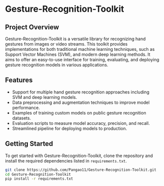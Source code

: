 # Gesture-Recognition-Toolkit

## Project Overview
Gesture-Recognition-Toolkit is a versatile library for recognizing hand gestures from images or video streams. This toolkit provides implementations for both traditional machine learning techniques, such as Support Vector Machines (SVM), and modern deep learning methods. It aims to offer an easy-to-use interface for training, evaluating, and deploying gesture recognition models in various applications.

## Features
- Support for multiple hand gesture recognition approaches including SVM and deep learning models.
- Data preprocessing and augmentation techniques to improve model performance.
- Examples of training custom models on public gesture recognition datasets.
- Evaluation scripts to measure model accuracy, precision, and recall.
- Streamlined pipeline for deploying models to production.

## Getting Started
To get started with Gesture-Recognition-Toolkit, clone the repository and install the required dependencies listed in `requirements.txt`.

```bash
git clone https://github.com/Pangao11/Gesture-Recognition-Toolkit.git
cd Gesture-Recognition-Toolkit
pip install -r requirements.txt

